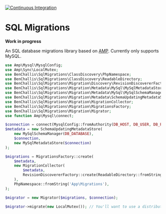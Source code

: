 [![Continuous Integration](https://github.com/ben-challis/sql-migrations/actions/workflows/ci.yaml/badge.svg)](https://github.com/ben-challis/sql-migrations/actions/workflows/ci.yaml)

# SQL Migrations

**Work in progress**

An SQL database migrations library based on [AMP](https://amphp.org). Currently only supports MySQL.

```php
use Amp\Mysql\MysqlConfig;
use Amp\Sync\LocalMutex;
use BenChallis\SqlMigrations\ClassDiscovery\PhpNamespace;
use BenChallis\SqlMigrations\ClassDiscovery\ReadableDirectory;
use BenChallis\SqlMigrations\Migration\Discovery\RevisionDiscovererFactory;
use BenChallis\SqlMigrations\Migration\Metadata\MySql\MySqlMetadataStore;
use BenChallis\SqlMigrations\Migration\Metadata\MySql\MySqlSchemaManager;
use BenChallis\SqlMigrations\Migration\Metadata\SchemaUpdatingMetadataStore;
use BenChallis\SqlMigrations\Migration\MigrationCollector;
use BenChallis\SqlMigrations\Migration\MigrationsFactory;
use BenChallis\SqlMigrations\Migration\Migrator;
use function Amp\Mysql\connect;

$connection = connect(MysqlConfig::fromAuthority(DB_HOST, DB_USER, DB_PASS, DB_DATABASE));
$metadata = new SchemaUpdatingMetadataStore(
    new MySqlSchemaManager(DB_DATABASE), 
    $connection, 
    new MySqlMetadataStore($connection)
);

$migrations = MigrationsFactory::create(
    $metadata,
    new MigrationCollector(
        $metadata, 
        RevisionDiscovererFactory::create(ReadableDirectory::fromString(__DIR__.'/vendor')),
    ),
    PhpNamespace::fromString('App\Migrations'),
);

$migrator = new Migrator($migrations, $connection);

$migrator->migrate(new LocalMutex()); // You'll want to use a distributed (i.e. Redis) lock instead here.
```
